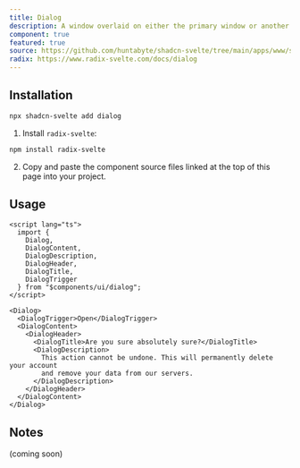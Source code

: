 ```yaml
---
title: Dialog
description: A window overlaid on either the primary window or another dialog window, rendering the content underneath inert.
component: true
featured: true
source: https://github.com/huntabyte/shadcn-svelte/tree/main/apps/www/src/lib/components/ui/dialog
radix: https://www.radix-svelte.com/docs/dialog
---
```


<script>
  import { DialogDemo, ComponentExample, ManualInstall } from '$lib/components/docs';
</script>

<ComponentExample src="src/lib/components/docs/examples/dialog/DialogDemo.svelte">

<div slot="example">
<DialogDemo />
</div>

</ComponentExample>

## Installation

```bash
npx shadcn-svelte add dialog
```

<ManualInstall>

1. Install `radix-svelte`:

```bash
npm install radix-svelte
```

2. Copy and paste the component source files linked at the top of this page into your project.

</ManualInstall>

## Usage

```svelte
<script lang="ts">
  import {
    Dialog,
    DialogContent,
    DialogDescription,
    DialogHeader,
    DialogTitle,
    DialogTrigger
  } from "$components/ui/dialog";
</script>
```

```svelte
<Dialog>
  <DialogTrigger>Open</DialogTrigger>
  <DialogContent>
    <DialogHeader>
      <DialogTitle>Are you sure absolutely sure?</DialogTitle>
      <DialogDescription>
        This action cannot be undone. This will permanently delete your account
        and remove your data from our servers.
      </DialogDescription>
    </DialogHeader>
  </DialogContent>
</Dialog>
```

## Notes

(coming soon)
